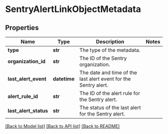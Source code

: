 # SentryAlertLinkObjectMetadata

## Properties
Name | Type | Description | Notes
------------ | ------------- | ------------- | -------------
**type** | **str** | The type of the metadata. | 
**organization_id** | **str** | The ID of the Sentry organization. | 
**last_alert_event** | **datetime** | The date and time of the last alert event for the Sentry alert. | 
**alert_rule_id** | **str** | The ID of the alert rule for the Sentry alert. | 
**last_alert_status** | **str** | The status of the last alert for the Sentry alert. | 

[[Back to Model list]](../README.md#documentation-for-models) [[Back to API list]](../README.md#documentation-for-api-endpoints) [[Back to README]](../README.md)


